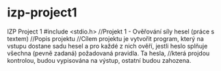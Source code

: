# izp-project1
IZP Project 1
#include <stdio.h>
//Projekt 1 - Ověřování síly hesel (práce s textem)
//Popis projektu
//Cílem projektu je vytvořit program, který na vstupu dostane sadu hesel a pro každé z nich ověří, jestli heslo splňuje všechna (pevně zadaná) požadovaná pravidla. Ta hesla, //která projdou kontrolou, budou vypisována na výstup, ostatní budou zahozena.
